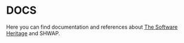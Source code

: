 # DOCS

Here you can find documentation and references about [The Software Heritage](https://www.softwareheritage.org) and SHWAP.